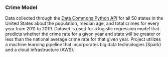 ### Crime Model
Data collected through the [Data Commons Python API](https://docs.datacommons.org/api/python/) for all 50 states in the United States about the population, median
age, and total crimes for every year from 2011 to 2019. Dataset is used for a logistic regression model that predicts whether the crime rate for a given year and 
state will be greater or less than the national average crime rate for that given year. Project utilizes a machine learning pipeline that incorporates big data 
technologies (Spark) and a cloud infrastructure (AWS).
